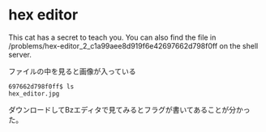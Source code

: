 # hex editor
This cat has a secret to teach you. You can also find the file in /problems/hex-editor_2_c1a99aee8d919f6e42697662d798f0ff on the shell server. 

ファイルの中を見ると画像が入っている

```shell
697662d798f0ff$ ls                                             
hex_editor.jpg
```

ダウンロードしてBzエディタで見てみるとフラグが書いてあることが分かった。


